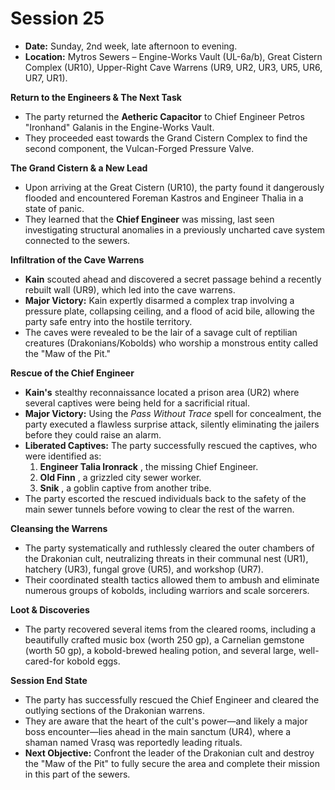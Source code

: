 # Session 25

* **Date:** Sunday, 2nd week, late afternoon to evening.  
* **Location:** Mytros Sewers – Engine-Works Vault (UL-6a/b), Great Cistern Complex (UR10), Upper-Right Cave Warrens (UR9, UR2, UR3, UR5, UR6, UR7, UR1).

 **Return to the Engineers & The Next Task**

* The party returned the **Aetheric Capacitor** to Chief Engineer Petros "Ironhand" Galanis in the Engine-Works Vault.  
* They proceeded east towards the Grand Cistern Complex to find the second component, the Vulcan-Forged Pressure Valve.

 **The Grand Cistern & a New Lead**

* Upon arriving at the Great Cistern (UR10), the party found it dangerously flooded and encountered Foreman Kastros and Engineer Thalia in a state of panic.  
* They learned that the **Chief Engineer** was missing, last seen investigating structural anomalies in a previously uncharted cave system connected to the sewers.

 **Infiltration of the Cave Warrens**

* **Kain** scouted ahead and discovered a secret passage behind a recently rebuilt wall (UR9), which led into the cave warrens.  
* **Major Victory:** Kain expertly disarmed a complex trap involving a pressure plate, collapsing ceiling, and a flood of acid bile, allowing the party safe entry into the hostile territory.  
* The caves were revealed to be the lair of a savage cult of reptilian creatures (Drakonians/Kobolds) who worship a monstrous entity called the "Maw of the Pit."

 **Rescue of the Chief Engineer**

* **Kain's** stealthy reconnaissance located a prison area (UR2) where several captives were being held for a sacrificial ritual.  
* **Major Victory:** Using the *Pass Without Trace* spell for concealment, the party executed a flawless surprise attack, silently eliminating the jailers before they could raise an alarm.  
* **Liberated Captives:** The party successfully rescued the captives, who were identified as:  
  1. **Engineer Talia Ironrack** , the missing Chief Engineer.  
  2. **Old Finn** , a grizzled city sewer worker.  
  3. **Snik** , a goblin captive from another tribe.  
* The party escorted the rescued individuals back to the safety of the main sewer tunnels before vowing to clear the rest of the warren.

 **Cleansing the Warrens**

* The party systematically and ruthlessly cleared the outer chambers of the Drakonian cult, neutralizing threats in their communal nest (UR1), hatchery (UR3), fungal grove (UR5), and workshop (UR7).  
* Their coordinated stealth tactics allowed them to ambush and eliminate numerous groups of kobolds, including warriors and scale sorcerers.

 **Loot & Discoveries**

* The party recovered several items from the cleared rooms, including a beautifully crafted music box (worth 250 gp), a Carnelian gemstone (worth 50 gp), a kobold-brewed healing potion, and several large, well-cared-for kobold eggs.

 **Session End State**

* The party has successfully rescued the Chief Engineer and cleared the outlying sections of the Drakonian warrens.  
* They are aware that the heart of the cult's power—and likely a major boss encounter—lies ahead in the main sanctum (UR4), where a shaman named Vrasq was reportedly leading rituals.  
* **Next Objective:** Confront the leader of the Drakonian cult and destroy the "Maw of the Pit" to fully secure the area and complete their mission in this part of the sewers.
